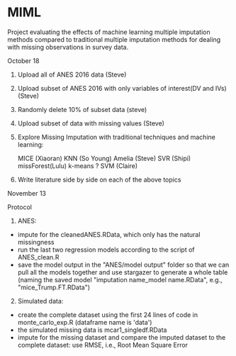 # MIML

Project evaluating the effects of machine learning multiple imputation methods compared to traditional multiple imputation methods for dealing with missing observations in survey data.

October 18
1) Upload all of ANES 2016 data (Steve)
2) Upload subset of ANES 2016 with only variables of interest(DV and IVs) (Steve)
3) Randomly delete 10% of subset data (steve)
4) Upload subset of data with missing values (Steve)
5) Explore Missing Imputation with traditional techniques and machine learning:

    MICE (Xiaoran)
    KNN (So Young)
    Amelia (Steve)
    SVR (Shipi)
    missForest(Lulu)
    k-means ?
    SVM (Claire)

6) Write literature side by side on each of the above topics  
    
November 13

Protocol

1) ANES:
* impute for the cleanedANES.RData, which only has the natural missingness
* run the last two regression models according to the script of ANES_clean.R
* save the model output in the "ANES/model output" folder so that we can pull all the models together and use stargazer to generate a whole table (naming the saved model "imputation name_model name.RData", e.g., "mice_Trump.FT.RData")

2) Simulated data:
* create the complete dataset using the first 24 lines of code in monte_carlo_exp.R (dataframe name is 'data')
* the simulated missing data is mcar1_singledf.RData
* impute for the missing dataset and compare the imputed dataset to the complete dataset: use RMSE, i.e., Root Mean Square Error
